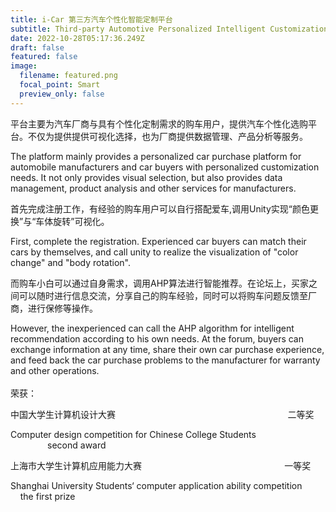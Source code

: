 ```yaml
---
title: i-Car 第三方汽车个性化智能定制平台
subtitle: Third-party Automotive Personalized Intelligent Customization Platform
date: 2022-10-28T05:17:36.249Z
draft: false
featured: false
image:
  filename: featured.png
  focal_point: Smart
  preview_only: false
---
```

平台主要为汽车厂商与具有个性化定制需求的购车用户，提供汽车个性化选购平台。不仅为提供提供可视化选择，也为厂商提供数据管理、产品分析等服务。

The platform mainly provides a personalized car purchase platform for automobile manufacturers and car buyers with personalized customization needs. It not only provides visual selection, but also provides data management, product analysis and other services for manufacturers.

首先完成注册工作，有经验的购车用户可以自行搭配爱车,调用Unity实现“颜色更换”与“车体旋转”可视化。

First, complete the registration. Experienced car buyers can match their cars by themselves, and call unity to realize the visualization of "color change" and "body rotation".

而购车小白可以通过自身需求，调用AHP算法进行智能推荐。在论坛上，买家之间可以随时进行信息交流，分享自己的购车经验，同时可以将购车问题反馈至厂商，进行保修等操作。

However, the inexperienced can call the AHP algorithm for intelligent recommendation according to his own needs. At the forum, buyers can exchange information at any time, share their own car purchase experience, and feed back the car purchase problems to the manufacturer for warranty and other operations.\
\
荣获：

中国大学生计算机设计大赛                                                                      二等奖

Computer design competition for Chinese College Students                  second award

上海市大学生计算机应用能力大赛                                                          一等奖

Shanghai University Students‘ computer application ability competition     the first prize